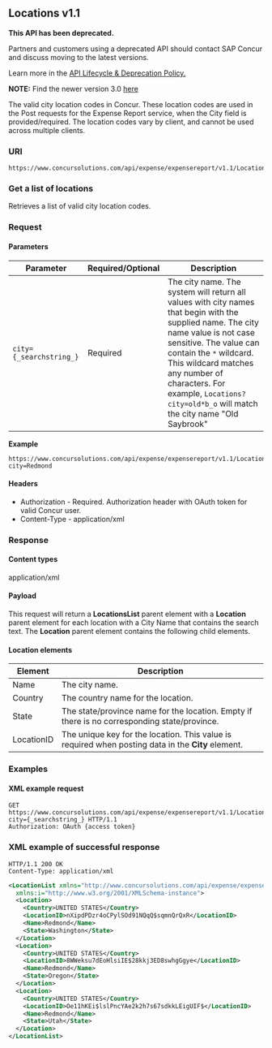 ## Locations v1.1

<div id="attn-depr">
<p><b>This API has been deprecated.</b></p>

<p>Partners and customers using a deprecated API should contact SAP Concur and discuss moving to the latest versions.</p>
</div>

Learn more in the [API Lifecycle & Deprecation Policy.](/tools-support/deprecation-policy.html)

**NOTE:** Find the newer version 3.0 [here](#locations-v3)

The valid city location codes in Concur. These location codes are used in the Post requests for the Expense Report service, when the City field is provided/required. The location codes vary by client, and cannot be used across multiple clients.

### URI

```
https://www.concursolutions.com/api/expense/expensereport/v1.1/Locations
```

### Get a list of locations

Retrieves a list of valid city location codes.

### Request

#### Parameters

Parameter|Required/Optional|Description
---|---|---
`city={_searchstring_}`|Required|The city name. The system will return all values with city names that begin with the supplied name. The city name value is not case sensitive. The value can contain the `*` wildcard. This wildcard matches any number of characters. For example, `Locations?city=old*b_o` will match the city name "Old Saybrook"

**Example**

```
https://www.concursolutions.com/api/expense/expensereport/v1.1/Locations?city=Redmond
```

#### Headers

* Authorization - Required. Authorization header with OAuth token for valid Concur user.
* Content-Type - application/xml

### Response

#### Content types

application/xml

#### Payload

This request will return a **LocationsList** parent element with a **Location** parent element for each location with a City Name that contains the search text. The **Location** parent element contains the following child elements.

#### Location elements

Element|Description
---|---
Name|The city name.
Country|The country name for the location.
State|The state/province name for the location. Empty if there is no corresponding state/province.
LocationID|The unique key for the location. This value is required when posting data in the **City** element.

### Examples

#### XML example request

```shell
GET https://www.concursolutions.com/api/expense/expensereport/v1.1/Locations?city={_searchstring_} HTTP/1.1
Authorization: OAuth {access token}
```

### XML example of successful response

```shell
HTTP/1.1 200 OK
Content-Type: application/xml
```

```xml
<LocationList xmlns="http://www.concursolutions.com/api/expense/expensereport/2011/03"    
  xmlns:i="http://www.w3.org/2001/XMLSchema-instance">
  <Location>
    <Country>UNITED STATES</Country>
    <LocationID>nXipdPDzr4oCPylSOd91NQqQ$sqmnQrQxR</LocationID>
    <Name>Redmond</Name>
    <State>Washington</State>
  </Location>
  <Location>
    <Country>UNITED STATES</Country>
    <LocationID>8WWeksu7dEoHlsiIE$28kkj3ED8swhgGgye</LocationID>
    <Name>Redmond</Name>
    <State>Oregon</State>
  </Location>
  <Location>
    <Country>UNITED STATES</Country>
    <LocationID>Oe11hKEi$lslPncYAe2k2h7s67sdkkLEigUIF$</LocationID>
    <Name>Redmond</Name>
    <State>Utah</State>
  </Location>
</LocationList>
```
